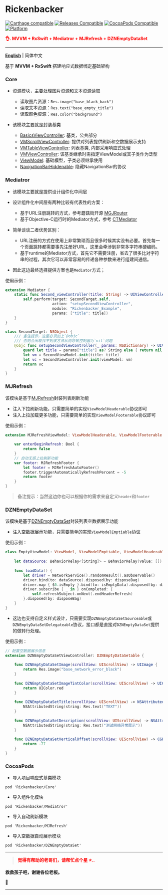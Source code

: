 # Rickenbacker

[![Carthage compatible](https://img.shields.io/badge/Carthage-compatible-brightgreen.svg?style=flat&colorA=28a745&&colorB=4E4E4E)](https://github.com/yangKJ/Rickenbacker)
[![Releases Compatible](https://img.shields.io/github/release/yangKJ/Rickenbacker.svg?style=flat&label=Releases&colorA=28a745&&colorB=4E4E4E)](https://github.com/yangKJ/Rickenbacker/releases)
[![CocoaPods Compatible](https://img.shields.io/cocoapods/v/Rickenbacker.svg?style=flat&label=CocoaPods&colorA=28a745&&colorB=4E4E4E)](https://cocoapods.org/pods/Rickenbacker)
[![Platform](https://img.shields.io/badge/Platforms-iOS%20%7C%20macOS%20%7C%20watchOS-4E4E4E.svg?colorA=28a745)](#installation)

<font color=red>**👌. MVVM + RxSwift + Mediatror + MJRefresh + DZNEmptyDataSet**</font>

-------

[**English**](README.md) | 简体中文

基于 **MVVM + RxSwift** 搭建响应式数据绑定基础架构

### Core
- 资源模块，主要处理图片资源和文本资源读取
  - 读取图片资源：`Res.image("base_black_back")`
  - 读取文本资源：`Res.text("base_empty_title")`
  - 读取颜色资源：`Res.color("background")`

- 该模块主要就是封装基类
  - [BasicsViewController](https://github.com/yangKJ/Rickenbacker/blob/master/Sources/Core/BasicsViewController.swift): 基类，公共部分
  - [VMScrollViewController](https://github.com/yangKJ/Rickenbacker/blob/master/Sources/Core/VMScrollViewController.swift): 提供对列表提供刷新和空数据展示支持
  - [VMTableViewController](https://github.com/yangKJ/Rickenbacker/blob/master/Sources/Core/VMTableViewController.swift): 列表基类, 内部采用响应式处理
  - [VMViewController](https://github.com/yangKJ/Rickenbacker/blob/master/Sources/Core/VMViewController.swift): 该基类继承时需指定ViewModel或其子类作为泛型
  - [ViewModel](https://github.com/yangKJ/Rickenbacker/blob/master/Sources/Core/ViewModel.swift): 基础模型，子类必须继承使用
  - [NavigationBarHiddenable](https://github.com/yangKJ/Rickenbacker/blob/master/Sources/Core/NavigationBarHiddenable.swift): 隐藏NavigationBar的协议

### Mediatror

- 该模块主要就是提供设计组件化中间层

- 设计组件化中间层有两种比较有代表性的方案：
  - 基于URL注册跳转的方式，参考蘑菇街开源 [MGJRouter](https://github.com/lyujunwei/MGJRouter)
  - 基于Objective-C运行时的Mediator方式，参考 [CTMediator](https://github.com/casatwy/CTMediator)

- 简单谈谈二者优势区别：
  - URL注册的方式在使用上非常繁琐而且很多时候其实没有必要。首先每一个页面跳转都需要事先注册好URL，这里会牵涉到非常多字符串硬编码。
  - 基于runtime的Mediator方式，首先它不需要注册，省去了很多比对字符串的过程，其次它可以非常容易的传递各种参数来进行组建间通信。

- 因此这边最终选择提供方案也是`Mediator`方式；

使用示例：

```swift
extension Mediator {
    static func Second_viewController(title: String) -> UIViewController? {
        self.perform(target: SecondTarget.self,
                     action: "setupSecondViewController",
                     module: "Rickenbacker_Example",
                     params: ["title": title])
    }
}

class SecondTarget: NSObject {
    /// 备注提示，这里必须加上`@objc`
    /// 否则会出现找不到该方法从而导致控制器为`nil`问题
    @objc func setupSecondViewController(_ params: NSDictionary) -> UIViewController? {
        guard let title = params["title"] as? String else { return nil }
        let vm = SecondViewModel.init(title: title)
        let vc = SecondViewController.init(viewModel: vm)
        return vc
    }
}
```

### MJRefresh
该模块是基于[MJRefresh](https://github.com/CoderMJLee/MJRefresh)封装列表刷新功能

- 注入下拉刷新功能，只需要简单的实现`ViewModelHeaderable`协议即可
- 注入上拉加载更多功能，只需要简单的实现`ViewModelFooterable`协议即可

使用示例：

```swift
extension MJRefreshViewModel: ViewModelHeaderable, ViewModelFooterable {
    
    var enterBeginRefresh: Bool {
        return false
    }
    // 自动无感上拉刷新功能
    var footer: MJRefreshFooter {
        let footer = MJRefreshAutoFooter()
        footer.triggerAutomaticallyRefreshPercent = -5
        return footer
    }
}
```

> 备注提示：当然这边你也可以根据你的需求来自定义`header`和`footer`

### DZNEmptyDataSet
该模块是基于[DZNEmptyDataSet](https://github.com/dzenbot/DZNEmptyDataSet)封装列表空数据展示功能

- 注入空数据展示功能，只需要简单的实现`ViewModelEmptiable`协议

使用示例：

```swift
class EmptyViewModel: ViewModel, ViewModelEmptiable, ViewModelHeaderable {
    
    let dataSource: BehaviorRelay<[String]> = BehaviorRelay(value: [])
    
    func loadData() {
        let driver = NetworkService().randomResult().asObservable()
        driver.bind(to: dataSource).disposed(by: disposeBag)
        driver.map { $0.isEmpty }.bind(to: isEmptyData).disposed(by: disposeBag)
        driver.subscribe { _ in } onCompleted: {
            self.refreshSubject.onNext(.endHeaderRefresh)
        }.disposed(by: disposeBag)
    }
}
```

- 这边也支持自定义样式设计，只需要实现`DZNEmptyDataSetSourceable`或`DZNEmptyDataSetDelegateable`协议，接口都是直接对`DZNEmptyDataSet`提供的做转行处理。

使用示例：

```swift
// 配置空数据展示信息
extension DZNEmptyDataSetViewController: DZNEmptyDataSetable {
    
    func DZNEmptyDataSetImage(scrollView: UIScrollView) -> UIImage {
        return Res.image("base_network_error_black")
    }
    
    func DZNEmptyDataSetImageTintColor(scrollView: UIScrollView) -> UIColor? {
        return UIColor.red
    }
    
    func DZNEmptyDataSetTitle(scrollView: UIScrollView) -> NSAttributedString? {
        NSAttributedString(string: Res.text("TEXT"))
    }
    
    func DZNEmptyDataSetDescription(scrollView: UIScrollView) -> NSAttributedString? {
        NSAttributedString(string: Res.text("测试网络异常展示"))
    }
    
    func DZNEmptyDataSetVerticalOffset(scrollView: UIScrollView) -> CGFloat {
        return -77
    }
}
```

### CocoaPods
- 导入项目响应式基类模块

```
pod 'Rickenbacker/Core'
```

- 导入组件化模块

```
pod 'Rickenbacker/Mediatror'
```

- 导入自动刷新模块

```
pod 'Rickenbacker/MJRefresh'
```

- 导入空数据自动展示模块

```
pod 'Rickenbacker/DZNEmptyDataSet'
```

-----

> <font color=red>**觉得有帮助的老哥们，请帮忙点个星 ⭐..**</font>

**救救孩子吧，谢谢各位老板。**

🥺

-----
